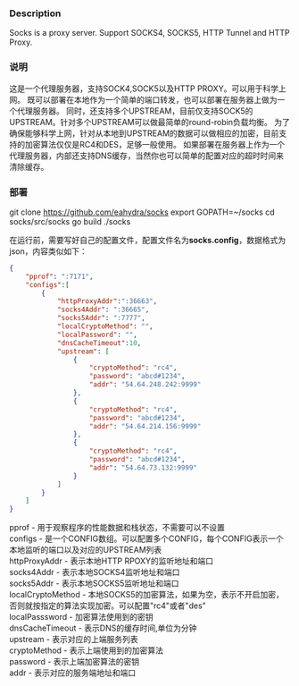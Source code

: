 ### Description

Socks is a proxy server. Support SOCKS4, SOCKS5, HTTP Tunnel and HTTP Proxy.
### 说明
这是一个代理服务器，支持SOCK4,SOCK5以及HTTP PROXY。可以用于科学上网。
既可以部署在本地作为一个简单的端口转发，也可以部署在服务器上做为一个代理服务器。
同时，还支持多个UPSTREAM，目前仅支持SOCK5的UPSTREAM。针对多个UPSTREAM可以做最简单的round-robin负载均衡。
为了确保能够科学上网，针对从本地到UPSTREAM的数据可以做相应的加密，目前支持的加密算法仅仅是RC4和DES，足够一般使用。
如果部署在服务器上作为一个代理服务器，内部还支持DNS缓存，当然你也可以简单的配置对应的超时时间来清除缓存。


### 部署  
git clone https://github.com/eahydra/socks
export GOPATH=~/socks
cd socks/src/socks
go build
./socks

在运行前，需要写好自己的配置文件，配置文件名为**socks.config**，数据格式为json，内容类似如下：
```json
{
    "pprof": ":7171",
    "configs":[
        {
	        "httpProxyAddr":":36663",
	        "socks4Addr": ":36665",
	        "socks5Addr": ":7777",
	        "localCryptoMethod": "",
	        "localPassword": "",
	        "dnsCacheTimeout":10,
	        "upstream": [
		        {
			        "cryptoMethod": "rc4",
			        "password": "abcd#1234",
			        "addr": "54.64.248.242:9999"
		        },
		        {
			        "cryptoMethod": "rc4",
			        "password": "abcd#1234",
			        "addr": "54.64.214.156:9999"
		        },
		        {
			        "cryptoMethod": "rc4",
			        "password": "abcd#1234",
			        "addr": "54.64.73.132:9999"
		        }
            ]
        }
    ]
}

```
pprof               - 用于观察程序的性能数据和栈状态，不需要可以不设置  
configs             - 是一个CONFIG数组。可以配置多个CONFIG，每个CONFIG表示一个本地监听的端口以及对应的UPSTREAM列表  
httpProxyAddr       - 表示本地HTTP RPOXY的监听地址和端口  
socks4Addr          - 表示本地SOCKS4监听地址和端口  
socks5Addr          - 表示本地SOCKS5监听地址和端口  
localCryptoMethod   - 本地SOCKS5的加密算法，如果为空，表示不开启加密，否则就按指定的算法实现加密。可以配置"rc4"或者"des"  
localPasssword      - 加密算法使用到的密钥  
dnsCacheTimeout     - 表示DNS的缓存时间,单位为分钟  
upstream            - 表示对应的上端服务列表  
cryptoMethod        - 表示上端使用到的加密算法  
password            - 表示上端加密算法的密钥  
addr                - 表示对应的服务端地址和端口  


